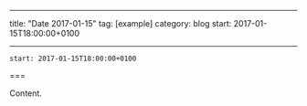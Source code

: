 
---
title: "Date 2017-01-15"
tag: [example]
category: blog
start: 2017-01-15T18:00:00+0100

---

``start: 2017-01-15T18:00:00+0100``

===

Content.

